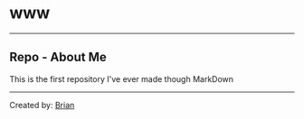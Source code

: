 # www
--- 
##  Repo - About Me

This is the first repository I've ever made though MarkDown

---
Created by: [Brian](https://latareadeingles.com)
